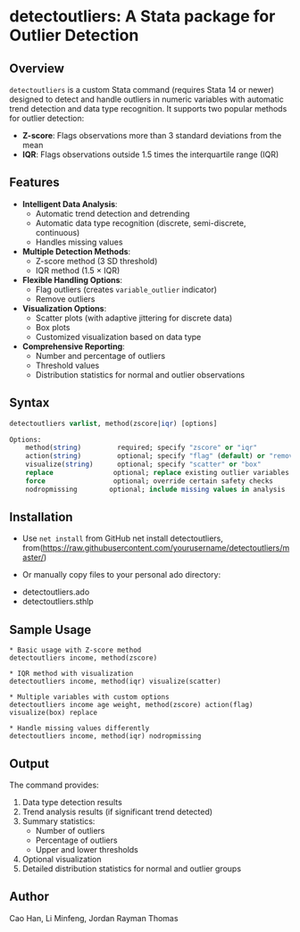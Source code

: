 # detectoutliers: A Stata package for Outlier Detection

## Overview
`detectoutliers` is a custom Stata command (requires Stata 14 or newer) designed to detect and handle outliers in numeric variables with automatic trend detection and data type recognition. It supports two popular methods for outlier detection:
- **Z-score**: Flags observations more than 3 standard deviations from the mean
- **IQR**: Flags observations outside 1.5 times the interquartile range (IQR)

## Features
- **Intelligent Data Analysis**:
  - Automatic trend detection and detrending
  - Automatic data type recognition (discrete, semi-discrete, continuous)
  - Handles missing values
- **Multiple Detection Methods**:
  - Z-score method (3 SD threshold)
  - IQR method (1.5 × IQR)
- **Flexible Handling Options**:
  - Flag outliers (creates `variable_outlier` indicator)
  - Remove outliers
- **Visualization Options**:
  - Scatter plots (with adaptive jittering for discrete data)
  - Box plots
  - Customized visualization based on data type
- **Comprehensive Reporting**:
  - Number and percentage of outliers
  - Threshold values
  - Distribution statistics for normal and outlier observations

## Syntax
```stata
detectoutliers varlist, method(zscore|iqr) [options]

Options:
    method(string)         required; specify "zscore" or "iqr"
    action(string)         optional; specify "flag" (default) or "remove"
    visualize(string)      optional; specify "scatter" or "box"
    replace               optional; replace existing outlier variables
    force                 optional; override certain safety checks
    nodropmissing        optional; include missing values in analysis
```

## Installation
* Use `net install` from GitHub 
net install detectoutliers, from(https://raw.githubusercontent.com/yourusername/detectoutliers/master/)

* Or manually copy files to your personal ado directory:
 - detectoutliers.ado
 - detectoutliers.sthlp

## Sample Usage
```
* Basic usage with Z-score method
detectoutliers income, method(zscore)

* IQR method with visualization
detectoutliers income, method(iqr) visualize(scatter)

* Multiple variables with custom options
detectoutliers income age weight, method(zscore) action(flag) visualize(box) replace

* Handle missing values differently
detectoutliers income, method(iqr) nodropmissing
```

## Output
The command provides:
1. Data type detection results
2. Trend analysis results (if significant trend detected)
3. Summary statistics:
   - Number of outliers
   - Percentage of outliers
   - Upper and lower thresholds
4. Optional visualization
5. Detailed distribution statistics for normal and outlier groups

## Author
Cao Han, Li Minfeng, Jordan Rayman Thomas
